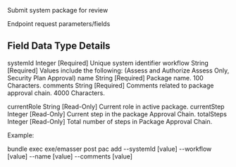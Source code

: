 Submit system package for review

Endpoint request parameters/fields

Field         Data Type  Details
-------------------------------------------------------------------------------------------------
systemId      Integer    [Required] Unique system identifier 
workflow      String     [Required] Values include the following: (Assess and Authorize
                                    Assess Only, Security Plan Approval)
name          String     [Required] Package name. 100 Characters.
comments      String     [Required] Comments related to package approval chain. 4000 Characters.

currentRole   String     [Read-Only] Current role in active package.
currentStep   Integer    [Read-Only] Current step in the package Approval Chain.
totalSteps    Integer    [Read-Only] Total number of steps in Package Approval Chain.


Example:

bundle exec exe/emasser post pac add --systemId [value] --workflow [value] --name [value] --comments [value]